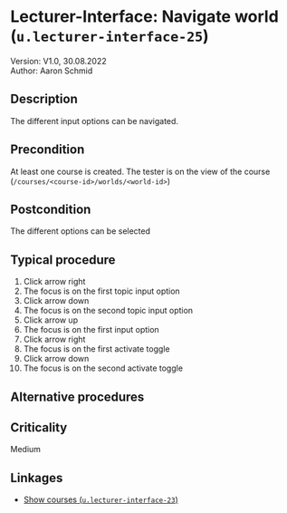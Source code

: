 # Lecturer-Interface: Navigate world (`u.lecturer-interface-25`)


Version: V1.0, 30.08.2022 \
Author: Aaron Schmid

## Description

The different input options can be navigated.

## Precondition

At least one course is created. The tester is on the view of the course (`/courses/<course-id>/worlds/<world-id>`)

## Postcondition

The different options can be selected

## Typical procedure

1. Click arrow right
2. The focus is on the first topic input option
3. Click arrow down
4. The focus is on the second topic input option
5. Click arrow up
6. The focus is on the first input option
7. Click arrow right
8. The focus is on the first activate toggle
9. Click arrow down
10. The focus is on the second activate toggle

## Alternative procedures

## Criticality

Medium

## Linkages

- [Show courses (`u.lecturer-interface-23`)](u-lecturer-interface-23-navigate-sidebar.md)
